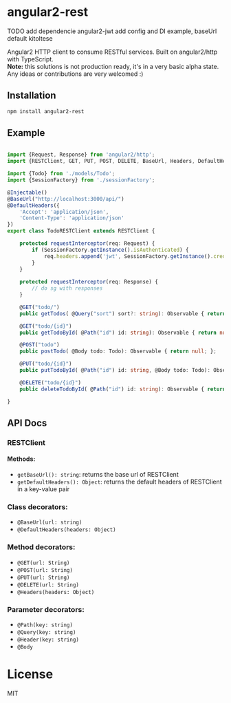 # angular2-rest

TODO add dependencie angular2-jwt 
add config and DI example, baseUrl default kitoltese

Angular2 HTTP client to consume RESTful services. Built on angular2/http with TypeScript.  
**Note:** this solutions is not production ready, it's in a very basic alpha state. Any ideas or contributions are very welcomed :)

## Installation

```sh
npm install angular2-rest
```

## Example

```ts

import {Request, Response} from 'angular2/http';
import {RESTClient, GET, PUT, POST, DELETE, BaseUrl, Headers, DefaultHeaders, Path, Body, Query} from 'angular2-rest';

import {Todo} from './models/Todo';
import {SessionFactory} from './sessionFactory';

@Injectable()
@BaseUrl("http://localhost:3000/api/")
@DefaultHeaders({
    'Accept': 'application/json',
    'Content-Type': 'application/json'
})
export class TodoRESTClient extends RESTClient {

    protected requestInterceptor(req: Request) {
        if (SessionFactory.getInstance().isAuthenticated) {
            req.headers.append('jwt', SessionFactory.getInstance().credentials.jwt);
        }
    }
    
    protected requestInterceptor(req: Response) {
        // do sg with responses
    }

    @GET("todo/")
    public getTodos( @Query("sort") sort?: string): Observable { return null; };

    @GET("todo/{id}")
    public getTodoById( @Path("id") id: string): Observable { return null; };

    @POST("todo")
    public postTodo( @Body todo: Todo): Observable { return null; };

    @PUT("todo/{id}")
    public putTodoById( @Path("id") id: string, @Body todo: Todo): Observable { return null; };

    @DELETE("todo/{id}")
    public deleteTodoById( @Path("id") id: string): Observable { return null; };

}

```

## API Docs

### RESTClient
#### Methods:
- `getBaseUrl(): string`: returns the base url of RESTClient
- `getDefaultHeaders(): Object`: returns the default headers of RESTClient in a key-value pair

### Class decorators:
- `@BaseUrl(url: string)`
- `@DefaultHeaders(headers: Object)`

### Method decorators:
- `@GET(url: String)`
- `@POST(url: String)`
- `@PUT(url: String)`
- `@DELETE(url: String)`
- `@Headers(headers: Object)`

### Parameter decorators:
- `@Path(key: string)`
- `@Query(key: string)`
- `@Header(key: string)`
- `@Body`

# License

MIT
